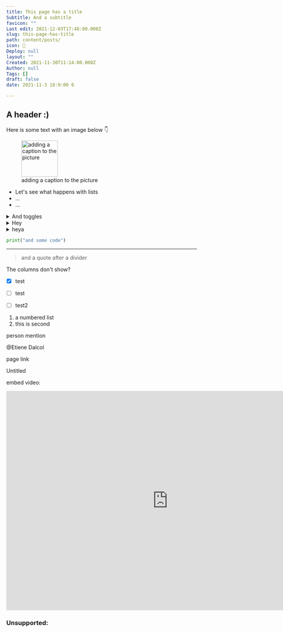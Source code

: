 ```yaml
---
title: This page has a title
Subtitle: And a subtitle
favicon: ""
Last edit: 2021-12-03T17:48:00.000Z
slug: this-page-has-title
path: content/posts/
icon: 🥰
Deploy: null
layout: ""
Created: 2021-11-30T11:14:00.000Z
Author: null
Tags: []
draft: false
date: 2021-11-3 18:9:00 0

---
```



## A header :) 
Here is some text with an image below 👇



<figure class="image">
<img src="https://s3.us-west-2.amazonaws.com/secure.notion-static.com/dfaf50d5-439f-4e58-933f-0d8982555f6d/21.png?X-Amz-Algorithm=AWS4-HMAC-SHA256&X-Amz-Content-Sha256=UNSIGNED-PAYLOAD&X-Amz-Credential=AKIAT73L2G45EIPT3X45%2F20211203%2Fus-west-2%2Fs3%2Faws4_request&X-Amz-Date=20211203T180926Z&X-Amz-Expires=3600&X-Amz-Signature=0ab057fe1338729f88c0527ed1dc2a60ec7ee821b12bc25ecb35e2a3ca098838&X-Amz-SignedHeaders=host&x-id=GetObject" alt="adding a caption to the picture" width="96px">
<figcaption>adding a caption to the picture</figcaption>
</figure>

* Let's see what happens with lists
* ...
* ...




<details><summary>And toggles</summary>hey


</details><details><summary>Hey</summary></details><details><summary>heya</summary></details>


```python
print("and some code")
```


---


> and a quote after a divider






The columns don't show?





- [x] test
- [ ] test
- [ ] test2


1. a numbered list
1. this is second


person mention

@Etiene Dalcol 

page link

Untitled 





embed video:

<div class="nast-document">
  <div class="block block--embed ">
  <div style="width: 854px;">
  <div style="position: relative; min-height: 100px; height: 0; padding-bottom: 56.20608899297424%;">
    <iframe src="https://www.youtube.com/embed/PH2tPfJ9ggI?feature=oembed" sandbox="allow-scripts allow-popups allow-forms allow-same-origin" allowfullscreen style="position: absolute; left: 0px; top: 0px; width: 100%; height: 100%; border: none; border-radius: 1px; pointer-events: auto; background-color: rgb(247, 246, 245);"></iframe>
  </div>
</div>
</div>
</div>





### Unsupported:
<!-- This block is not supported by Notion API yet. -->
<!-- This block is not supported by Notion API yet. -->
<!-- This block is not supported by Notion API yet. -->
<!-- This block is not supported by Notion API yet. -->



<div class="nast-document">
  <div class="column_list" style="display: flex; flex-wrap: wrap;">
  <div class="column" style=" width: calc((100% - 46px) * 0.5); word-break: break-word;">
  <div >
  <div class="block block--text ">
  <span style="white-space: pre-wrap;"></span>
</div>
</div><div >
  <div class="block block--text ">
  <span style="white-space: pre-wrap;"></span>
</div>
</div>
</div><div class="column" style="margin-left: 46px; width: calc((100% - 46px) * 0.5); word-break: break-word;">
  <div >
  <div class="block block--text ">
  <span style="white-space: pre-wrap;"></span>
</div>
</div><div >
  <div class="block block--text ">
  <span style="white-space: pre-wrap;"></span>
</div>
</div><div >
  <div class="block block--text ">
  <span style="white-space: pre-wrap;"></span>
</div>
</div>
</div>
</div>
</div>
